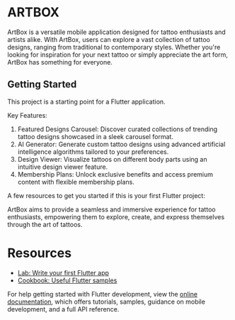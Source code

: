 # ARTBOX

ArtBox is a versatile mobile application designed for tattoo enthusiasts and artists alike. With ArtBox, users can explore a vast collection of tattoo designs, ranging from traditional to contemporary styles. Whether you're looking for inspiration for your next tattoo or simply appreciate the art form, ArtBox has something for everyone.


## Getting Started

This project is a starting point for a Flutter application.

Key Features:
1. Featured Designs Carousel: Discover curated collections of trending tattoo designs showcased in a sleek carousel format.
2. AI Generator: Generate custom tattoo designs using advanced artificial intelligence algorithms tailored to your preferences.
3. Design Viewer: Visualize tattoos on different body parts using an intuitive design viewer feature.
4. Membership Plans: Unlock exclusive benefits and access premium content with flexible membership plans.

A few resources to get you started if this is your first Flutter project:

ArtBox aims to provide a seamless and immersive experience for tattoo enthusiasts, empowering them to explore, create, and express themselves through the art of tattoos.

# Resources

- [Lab: Write your first Flutter app](https://docs.flutter.dev/get-started/codelab)
- [Cookbook: Useful Flutter samples](https://docs.flutter.dev/cookbook)

For help getting started with Flutter development, view the
[online documentation](https://docs.flutter.dev/), which offers tutorials,
samples, guidance on mobile development, and a full API reference.
